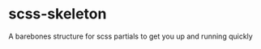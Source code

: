 scss-skeleton
=============

A barebones structure for scss partials to get you up and running quickly
